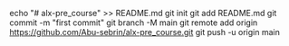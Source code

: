 echo "# alx-pre_course" >> README.md
git init
git add README.md
git commit -m "first commit"
git branch -M main
git remote add origin https://github.com/Abu-sebrin/alx-pre_course.git
git push -u origin main
